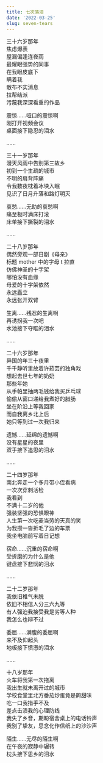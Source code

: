 ```yaml
---
title: 七次落泪
date: '2022-03-25'
slug: seven-tears
---
```


三十六岁那年<!--# https://d.cosx.org/d/421573 -->  
焦虑爆表  
屋漏偏逢连夜雨  
最耀眼强势的同事  
在我眼皮底下  
瞒着我  
散布不实消息  
拉帮结派  
污蔑我深深看重的作品

震惊......哑口的震惊啊  
刚打开视频会议  
桌面接下隐忍的泪水<!--# 人生第一次心理崩溃几分钟，那时碰巧几件烦心事聚一块儿了 -->

......

三十一岁那年<!--# https://yihui.org/cn/2017/01/blog/ -->  
漫天风雨中告别第三故乡  
初到一个生疏的城市  
不明的肩背阵痛  
令我数夜枕着冰块入眠  
见识了日月升落和路灯明灭

哀愁......无助的哀愁啊  
痛至极时满床打滚  
床单接下撕裂的泪水

......

二十八岁那年<!--# 此处时间已经记不太确切 -->  
偶然旁观一部日剧《母亲》<!--# https://baike.baidu.com/item/%E6%AF%8D%E4%BA%B2/5596711 -->  
标题 mother 中的字母 t 拉直  
仿佛神圣的十字架  
哪怕没有血缘  
母爱的十字架依然  
永远矗立  
永远张开双臂

生离......残忍的生离啊  
再诱拐我一次吧  
水池接下夺眶的泪水<!--# 这剧对我来说简直是催泪瓦斯，有些地方看完得去洗脸。只能用“无情未必真豪杰、怜子（女）如何不丈夫”来勉强解释和遮掩某糙汉奔流的眼泪了。 -->

......

二十六岁那年<!--# https://yihui.org/cn/2011/02/fighting-in-the-rabbit-year/ -->  
异国的年三十夜里  
千千静听里放着许茹芸的独角戏  
想起去世七年的奶奶  
那些年她  
从手帕里抽两毛钱给我买乒乓球  
偷偷从窗口递给我煮好的腊肠  
坐在阶沿上等我回家<!--# 阶沿，方言读“该烟”，指房子前墙的墙根下的走道 -->  
而自我离乡北上后  
她只等到过一次我归来<!--# 大一寒假回家那次；接着大一下学期的春天里她就去世了 -->

遗憾......延绵的遗憾啊  
没有星星的夜里  
双手接下追思的泪水

......

二十四岁那年<!--# https://yihui.org/cn/2008/03/bitter-life/ -->  
南北奔走一个多月带小侄看病  
一次次穿刺活检<!--# 突然想起友谊医院一位吴大夫，当时帮了我们很多忙，现已多年不联系 -->  
我看到  
不满十二岁的他  
强装坚强的恐惧眼神  
人生第一次吃麦当劳的天真的笑  
为我攒一沓折毛了边的车票  
我坐电脑前写着日记想

宿命......沉重的宿命啊  
受折磨的为什么是他  
键盘接下悲悯的泪水

......

二十二岁那年<!--# 时间记不太确切，也许是二十三 -->  
我依旧稚气未脱  
依旧不相信人分三六九等  
有人强迫我接受我是劣等人种  
我怎么也辩不过

委屈......满腹的委屈啊  
来不及仰起头  
地板接下愤懑的泪水

......

十八岁那年  
火车将我第一次拖离  
我出生就未离开过的城市  
学校食堂里北方番茄炒蛋竟是齁甜味  
吃一口我措手不及  
差点击溃我的心理防线<!--# 从未想过，番茄炒蛋居然可以做成甜的 -->  
我失了乡音，期盼宿舍桌上的电话铃声<!--# 刚开始非常不习惯普通话环境，有时候嘴里不小心冒出一个宜昌话词汇，舍友听不懂 -->  
我别了挚友，思念化作信纸上的沙沙声

陌生......无尽的陌生啊  
在午夜的寂静中辗转  
枕头接下思乡的泪水

<!--# 像记录《[三次受伤](/cn/2021/07/injuries/)》一样，按时间倒序记录一下成年后的几次眼泪。还有一些眼角湿润的时刻，就先不写了。[帕斯捷尔纳克曾说](https://zhuanlan.zhihu.com/p/337417807)，人不是活一辈子，不是活几年几月几天，而是活那么几个瞬间。趁我还记得，把这些瞬间写下来。 -->
